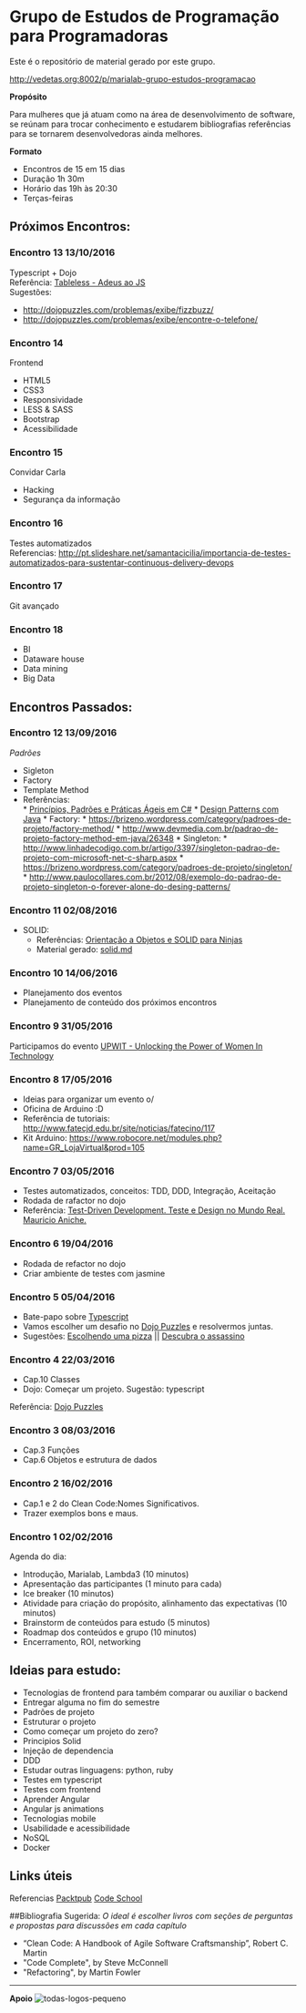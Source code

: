 # Grupo de Estudos de Programação para Programadoras
Este é o repositório de material gerado por este grupo.

http://vedetas.org:8002/p/marialab-grupo-estudos-programacao

**Propósito**

Para mulheres que já atuam como na área de desenvolvimento de software, se reúnam para trocar conhecimento e estudarem bibliografias referências para se tornarem desenvolvedoras ainda melhores.

**Formato**
* Encontros de 15 em 15 dias
* Duração 1h 30m
* Horário das 19h às 20:30
* Terças-feiras

## Próximos Encontros:

### Encontro 13  13/10/2016
Typescript + Dojo  
Referência: [Tableless - Adeus ao JS](http://tableless.com.br/diga-ola-ao-typescript-e-adeus-ao-javascript/)  
Sugestões:  
* http://dojopuzzles.com/problemas/exibe/fizzbuzz/  
* http://dojopuzzles.com/problemas/exibe/encontre-o-telefone/

### Encontro 14  
Frontend
* HTML5
* CSS3 
* Responsividade
* LESS & SASS
* Bootstrap
* Acessibilidade

### Encontro 15 
Convidar Carla
* Hacking
* Segurança da informação

### Encontro 16 
Testes automatizados  
Referencias: http://pt.slideshare.net/samantacicilia/importancia-de-testes-automatizados-para-sustentar-continuous-delivery-devops


### Encontro 17 
Git avançado

### Encontro 18 
* BI
* Dataware house
* Data mining
* Big Data

## Encontros Passados:

### Encontro 12 13/09/2016
*Padrões*
* Sigleton
* Factory
* Template Method
* Referências:   
      * [Princípios, Padrões e Práticas Ágeis em C#](https://www.amazon.com/Princ%C3%ADpios-Padr%C3%B5es-Pr%C3%A1ticas-Portuguese-Brasil/dp/8577808416) 
      * [Design Patterns com Java](https://www.casadocodigo.com.br/products/livro-design-patterns)
      * Factory: 
      *   https://brizeno.wordpress.com/category/padroes-de-projeto/factory-method/
      *   http://www.devmedia.com.br/padrao-de-projeto-factory-method-em-java/26348
      * Singleton: 
      *   http://www.linhadecodigo.com.br/artigo/3397/singleton-padrao-de-projeto-com-microsoft-net-c-sharp.aspx
      *   https://brizeno.wordpress.com/category/padroes-de-projeto/singleton/
      *   http://www.paulocollares.com.br/2012/08/exemplo-do-padrao-de-projeto-singleton-o-forever-alone-do-desing-patterns/


### Encontro 11 02/08/2016
* SOLID:
    * Referências: [Orientação a Objetos e SOLID para Ninjas](https://www.casadocodigo.com.br/products/livro-oo-solid)
    * Material gerado: [solid.md](https://github.com/MariaLabHackerspace/grupo-estudos-programacao/blob/master/solid.md)

### Encontro 10 14/06/2016
* Planejamento dos eventos
* Planejamento de conteúdo dos próximos encontros

### Encontro 9 31/05/2016
Participamos do evento [UPWIT - Unlocking the Power of Women In Technology](https://www.facebook.com/UPWIT-477061995818192/?fref=ts)

### Encontro 8 17/05/2016
* Ideias para organizar um evento o/
* Oficina de Arduino :D
* Referência de tutoriais: http://www.fatecjd.edu.br/site/noticias/fatecino/117
* Kit Arduino: https://www.robocore.net/modules.php?name=GR_LojaVirtual&prod=105

### Encontro 7 03/05/2016
* Testes automatizados, conceitos: TDD, DDD, Integração, Aceitação
* Rodada de rafactor no dojo
* Referência: [Test-Driven Development. Teste e Design no Mundo Real. Mauricio Aniche.](https://www.casadocodigo.com.br/products/livro-tdd) 

### Encontro 6 19/04/2016
* Rodada de refactor no dojo
* Criar ambiente de testes com jasmine

### Encontro 5 05/04/2016
* Bate-papo sobre [Typescript](http://www.typescriptlang.org/)
* Vamos escolher um desafio no [Dojo Puzzles](http://dojopuzzles.com/) e resolvermos juntas.
* Sugestões: [Escolhendo uma pizza](http://dojopuzzles.com/problemas/exibe/escolhendo-uma-pizza/) || [Descubra o assassino](http://dojopuzzles.com/problemas/exibe/descubra-o-assassino/) 

### Encontro 4 22/03/2016
* Cap.10 Classes
* Dojo: Começar um projeto. Sugestão: typescript

Referência: [Dojo Puzzles](http://dojopuzzles.com/)


### Encontro 3 08/03/2016
* Cap.3 Funções
* Cap.6 Objetos e estrutura de dados

### Encontro 2 16/02/2016
* Cap.1 e 2 do Clean Code:Nomes Significativos.
* Trazer exemplos bons e maus. 

### Encontro 1 02/02/2016

Agenda do dia:
* Introdução, Marialab, Lambda3 (10 minutos)
* Apresentação das participantes (1 minuto para cada)
* Ice breaker (10 minutos)
* Atividade para criação do propósito, alinhamento das expectativas (10 minutos)
* Brainstorm de conteúdos para estudo (5 minutos)
* Roadmap dos conteúdos e grupo (10 minutos)
* Encerramento, ROI, networking


## Ideias para estudo:

* Tecnologias de frontend para também comparar ou auxiliar o backend
* Entregar alguma no fim do semestre
* Padrões de projeto
* Estruturar o projeto
* Como começar um projeto do zero?
* Principios Solid
* Injeção de dependencia
* DDD
* Estudar outras linguagens: python, ruby
* Testes em typescript
* Testes com frontend
* Aprender Angular
* Angular js animations
* Tecnologias mobile
* Usabilidade e acessibilidade
* NoSQL
* Docker

## Links úteis
Referencias
[Packtpub](https://www.packtpub.com/packt/offers/free-learning)
[Code School](https://www.codeschool.com/)

##Bibliografia Sugerida:
*O ideal é escolher livros com seções de perguntas e propostas para discussões em cada capítulo*
    
 * “Clean Code: A Handbook of Agile Software Craftsmanship”, Robert C. Martin
 * "Code Complete", by Steve McConnell
 * "Refactoring", by Martin Fowler  

 - - - - - - - - - - - - - - - - - - - - - - - - - - - - - - - - - - - -

**Apoio**
![todas-logos-pequeno](https://cloud.githubusercontent.com/assets/3089882/13027741/635b69fe-d242-11e5-9904-1227e7bf3ee5.png)

